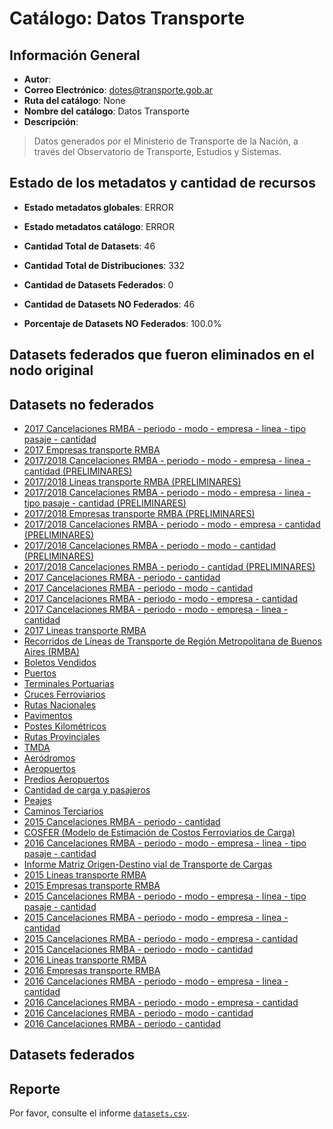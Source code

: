 
# Catálogo: Datos Transporte

## Información General

- **Autor**: 
- **Correo Electrónico**: dotes@transporte.gob.ar
- **Ruta del catálogo**: None
- **Nombre del catálogo**: Datos Transporte
- **Descripción**:

> Datos generados por el Ministerio de Transporte de la Nación, a través del Observatorio de Transporte, Estudios y Sistemas.

## Estado de los metadatos y cantidad de recursos

- **Estado metadatos globales**: ERROR
- **Estado metadatos catálogo**: ERROR
- **Cantidad Total de Datasets**: 46
- **Cantidad Total de Distribuciones**: 332

- **Cantidad de Datasets Federados**: 0
- **Cantidad de Datasets NO Federados**: 46
- **Porcentaje de Datasets NO Federados**: 100.0%

## Datasets federados que fueron eliminados en el nodo original



## Datasets no federados

- [2017 Cancelaciones RMBA - periodo - modo - empresa - linea - tipo pasaje - cantidad](http://datos.transporte.gob.ar/dataset/2017-cancelaciones-rmba-periodo-modo-empresa-linea-tipo-pasaje-cantidad)
- [2017 Empresas transporte RMBA](http://datos.transporte.gob.ar/dataset/2017-empresas-transporte-rmba)
- [2017/2018 Cancelaciones RMBA - periodo - modo - empresa - linea - cantidad (PRELIMINARES)](https://datos.transporte.gob.ar/dataset/2017-cancelaciones-rmba-periodo-modo-empresa-linea-cantidad-preliminares)
- [2017/2018 Lineas transporte RMBA (PRELIMINARES)](https://datos.transporte.gob.ar/dataset/2017-lineas-transporte-rmba-preliminares)
- [2017/2018 Cancelaciones RMBA - periodo - modo - empresa - linea - tipo pasaje - cantidad (PRELIMINARES)](https://datos.transporte.gob.ar/dataset/2017-cancelaciones-rmba-periodo-modo-empresa-linea-tipo-pasaje-cantidad-preliminares)
- [2017/2018 Empresas transporte RMBA (PRELIMINARES)](https://datos.transporte.gob.ar/dataset/2017-empresas-transporte-rmba-preliminares)
- [2017/2018 Cancelaciones RMBA - periodo - modo - empresa - cantidad (PRELIMINARES)](https://datos.transporte.gob.ar/dataset/2017-cancelaciones-rmba-periodo-modo-empresa-cantidad-preliminares)
- [2017/2018 Cancelaciones RMBA - periodo - modo - cantidad (PRELIMINARES)](https://datos.transporte.gob.ar/dataset/2017-cancelaciones-rmba-periodo-modo-cantidad-preliminares)
- [2017/2018 Cancelaciones RMBA - periodo - cantidad (PRELIMINARES)](https://datos.transporte.gob.ar/dataset/2017-cancelaciones-rmba-periodo-cantidad-preliminares)
- [2017 Cancelaciones RMBA - periodo - cantidad](https://datos.transporte.gob.ar/dataset/2017-cancelaciones-rmba-periodo-cantidad)
- [2017 Cancelaciones RMBA - periodo - modo - cantidad](https://datos.transporte.gob.ar/dataset/2017-cancelaciones-rmba-periodo-modo-cantidad)
- [2017 Cancelaciones RMBA - periodo - modo - empresa - cantidad](https://datos.transporte.gob.ar/dataset/2017-cancelaciones-rmba-periodo-modo-empresa-cantidad)
- [2017 Cancelaciones RMBA - periodo - modo - empresa - linea - cantidad](https://datos.transporte.gob.ar/dataset/2017-cancelaciones-rmba-periodo-modo-empresa-linea-cantidad)
- [2017 Lineas transporte RMBA](https://datos.transporte.gob.ar/dataset/2017-lineas-transporte-rmba)
- [Recorridos de Líneas de Transporte de Región Metropolitana de Buenos Aires (RMBA)](https://datos.transporte.gob.ar/dataset/recorridos-de-lineas-de-transporte-rmba-jn)
- [Boletos Vendidos](https://datos.transporte.gob.ar/dataset/boletos-vendidos)
- [Puertos](https://datos.transporte.gob.ar/dataset/puertos)
- [Terminales Portuarias](https://datos.transporte.gob.ar/dataset/terminales-portuarias)
- [Cruces Ferroviarios](https://datos.transporte.gob.ar/dataset/cruces-ferroviarios)
- [Rutas Nacionales](https://datos.transporte.gob.ar/dataset/rutas-nacionales)
- [Pavimentos](https://datos.transporte.gob.ar/dataset/pavimentos)
- [Postes Kilométricos](https://datos.transporte.gob.ar/dataset/postes-kilometricos)
- [Rutas Provinciales](https://datos.transporte.gob.ar/dataset/rutas-provinciales)
- [TMDA](https://datos.transporte.gob.ar/dataset/tmda)
- [Aeródromos](https://datos.transporte.gob.ar/dataset/aerodromos)
- [Aeropuertos](https://datos.transporte.gob.ar/dataset/aeropuertosargentina)
- [Predios Aeropuertos](https://datos.transporte.gob.ar/dataset/predios-aeropuertos)
- [Cantidad de carga y pasajeros](https://datos.transporte.gob.ar/dataset/cantidad-de-carga-y-pasajeros)
- [Peajes](https://datos.transporte.gob.ar/dataset/peajes)
- [Caminos Terciarios](https://datos.transporte.gob.ar/dataset/caminos-terciarios)
- [2015 Cancelaciones RMBA - periodo - cantidad](https://datos.transporte.gob.ar/dataset/2015-cancelaciones-rmba-periodo-cantidad)
- [COSFER (Modelo de Estimación de Costos Ferroviarios de Carga)](https://datos.transporte.gob.ar/dataset/cosfer-modelo-de-estimacion-de-costos-ferroviariosdecarga)
- [2016 Cancelaciones RMBA - periodo - modo - empresa - linea - tipo pasaje - cantidad](https://datos.transporte.gob.ar/dataset/2016-cancelaciones-rmba-periodo-modo-empresa-linea-tipo-pasaje-cantidad)
- [Informe Matriz Origen-Destino vial de Transporte de Cargas](https://datos.transporte.gob.ar/dataset/informe-matriz-origen-destino-vial-de-transporte-de-cargas)
- [2015 Lineas transporte RMBA](https://datos.transporte.gob.ar/dataset/2015-lineas-transporte-rmba)
- [2015 Empresas transporte RMBA](https://datos.transporte.gob.ar/dataset/2015-empresas-transporte-rmba)
- [2015 Cancelaciones RMBA - periodo - modo - empresa - linea - tipo pasaje - cantidad](https://datos.transporte.gob.ar/dataset/2015-cancelaciones-rmba-periodo-modo-empresa-linea-tipo-pasaje-cantidad)
- [2015 Cancelaciones RMBA - periodo - modo - empresa - linea - cantidad](https://datos.transporte.gob.ar/dataset/2015-cancelaciones-rmba-periodo-modo-empresa-linea-cantidad)
- [2015 Cancelaciones RMBA - periodo - modo - empresa - cantidad](https://datos.transporte.gob.ar/dataset/2015-cancelaciones-rmba-periodo-modo-empresa-cantidad)
- [2015 Cancelaciones RMBA - periodo - modo - cantidad](https://datos.transporte.gob.ar/dataset/2015-cancelaciones-rmba-periodo-modo-cantidad)
- [2016 Lineas transporte RMBA](https://datos.transporte.gob.ar/dataset/2016-lineas-transporte-rmba)
- [2016 Empresas transporte RMBA](https://datos.transporte.gob.ar/dataset/2016-empresas-transporte-rmba)
- [2016 Cancelaciones RMBA - periodo - modo - empresa - linea - cantidad](https://datos.transporte.gob.ar/dataset/2016-cancelaciones-rmba-periodo-modo-empresa-linea-cantidad)
- [2016 Cancelaciones RMBA - periodo - modo - empresa - cantidad](https://datos.transporte.gob.ar/dataset/2016-cancelaciones-rmba-periodo-modo-empresa-cantidad)
- [2016 Cancelaciones RMBA - periodo - modo - cantidad](https://datos.transporte.gob.ar/dataset/2016-cancelaciones-rmba-periodo-modo-cantidad)
- [2016 Cancelaciones RMBA - periodo - cantidad](https://datos.transporte.gob.ar/dataset/datos-transporte-gob-ar-dataset-cancelaciones-rmba-periodo-cantidad)

## Datasets federados



## Reporte

Por favor, consulte el informe [`datasets.csv`](datasets.csv).
